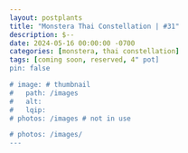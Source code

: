 ```yaml
---
layout: postplants
title: "Monstera Thai Constellation | #31"
description: $--
date: 2024-05-16 00:00:00 -0700
categories: [monstera, thai constellation]
tags: [coming soon, reserved, 4" pot]
pin: false

# image: # thumbnail
#   path: /images
#   alt:
#   lqip:
# photos: /images # not in use

# photos: /images/
---
```

